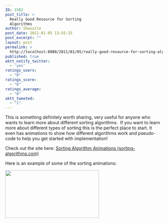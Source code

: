 ```yaml
---
ID: 1502
post_title: >
  Really Good Resource for Sorting
  Algorithms
author: Shwuzzle
post_date: 2011-01-05 13:55:15
post_excerpt: ""
layout: post
permalink: >
  http://localhost:8080/2011/01/05/really-good-resource-for-sorting-algorithms/
published: true
aktt_notify_twitter:
  - 'yes'
ratings_users:
  - "0"
ratings_score:
  - "0"
ratings_average:
  - "0"
aktt_tweeted:
  - "1"
---
```

This is something definitely worth sharing, very useful for anyone who wants to learn more about different sorting algorithms.  If you want to learn more about different types of sorting this is the perfect place to start. It even has animations to show how different algorithms work and pseudo-code to help you get started with implementation!

Check out the site here: <a href="http://www.sorting-algorithms.com/">Sorting Algorithm Animations (sorting-algorithms.com)</a>

Here is an example of some of the sorting animations:

<a href="http://shwuzzle.com/wp-content/uploads/2011/01/Screen-shot-2011-01-05-at-12.53.18-PM.png"><img class="alignleft size-medium wp-image-1503" title="sorting algorithms" src="http://shwuzzle.com/wp-content/uploads/2011/01/Screen-shot-2011-01-05-at-12.53.18-PM-300x152.png" alt="" width="300" height="152" /></a>